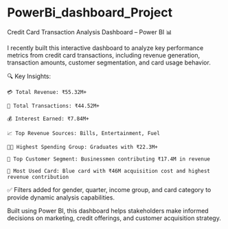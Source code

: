# PowerBi_dashboard_Project
 Credit Card Transaction Analysis Dashboard – Power BI 📊

I recently built this interactive dashboard to analyze key performance metrics from credit card transactions, including revenue generation, transaction amounts, customer segmentation, and card usage behavior.

🔍 Key Insights:

    💳 Total Revenue: ₹55.32M+

    🔁 Total Transactions: ₹44.52M+

    💰 Interest Earned: ₹7.84M+

    📈 Top Revenue Sources: Bills, Entertainment, Fuel

    🧑‍🎓 Highest Spending Group: Graduates with ₹22.3M+

    💼 Top Customer Segment: Businessmen contributing ₹17.4M in revenue

    💸 Most Used Card: Blue card with ₹46M acquisition cost and highest revenue contribution

✅ Filters added for gender, quarter, income group, and card category to provide dynamic analysis capabilities.

Built using Power BI, this dashboard helps stakeholders make informed decisions on marketing, credit offerings, and customer acquisition strategy.
